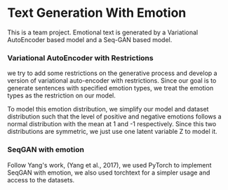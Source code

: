 # Text Generation With Emotion

This is a team project. Emotional text is generated by a Variational AutoEncoder based model and a Seq-GAN based model.

### Variational AutoEncoder with Restrictions

we try to add some restrictions on the generative process and develop a version of variational auto-encoder with restrictions. Since our goal is to generate sentences with specified emotion types, 
we treat the emotion types as the restriction on our model.

To model this emotion
distribution, we simplify our model and dataset distribution
such that the level of positive and negative emotions follows
a normal distribution with the mean at 1 and -1 respectively.
Since this two distributions are symmetric, we just use one
latent variable Z to model it.

### SeqGAN with emotion

Follow Yang's work, (Yang et al., 2017), we used PyTorch to implement SeqGAN with emotion, we
also used torchtext for a simpler usage and access to the
datasets.
